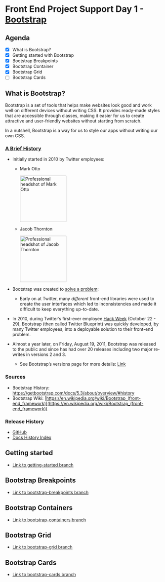 # Front End Project Support Day 1 - [Bootstrap](https://getbootstrap.com/)

## Agenda

- [x] What is Bootstrap?
- [x] Getting started with Bootstrap
- [x] Bootstrap Breakpoints
- [x] Bootstrap Container
- [x] Bootstrap Grid
- [ ] Bootstrap Cards

## What is Bootstrap?

Bootstrap is a set of tools that helps make websites look good and work well on different devices without writing CSS. It provides ready-made styles that are accessible through classes, making it easier for us to create attractive and user-friendly websites without starting from scratch.

In a nutshell, Bootstrap is a way for us to style our apps without writing our own CSS.

### [A Brief History](https://blog.twitter.com/developer/en_us/a/2011/bootstrap-twitter#:~:text=on%20Github.-,A%20brief%20history,-In%20the%20earlier)

- Initially started in 2010 by Twitter employees:
    - Mark Otto
        
        <img src="https://avatars.githubusercontent.com/u/98681?v=4" height="150" alt="Professional headshot of Mark Otto"></img>
        
    - Jacob Thornton
        
        <img src="https://avatars.githubusercontent.com/u/169705?v=4" height="150" alt="Professional headshot of Jacob Thornton"></img>
        
- Bootstrap was created to [solve a problem](https://blog.twitter.com/developer/en_us/a/2011/bootstrap-twitter#:~:text=In%20the%20earlier%20days%20of%20Twitter%2C%20engineers%20used%20almost%20any%20library%20they%20were%20familiar%20with%20to%20meet%20front%2Dend%20requirements.%20Inconsistencies%20among%20the%20individual%20applications%20made%20it%20difficult%20to%20scale%20and%20maintain%20them.):

    - Early on at Twitter, many *different* front-end libraries were used to create the user interfaces which led to inconsistencies and made it difficult to keep everything up-to-date.
- In 2010, during Twitter’s first-ever employee [Hack Week](https://blog.twitter.com/engineering/en_us/a/2010/hack-week) (October 22 - 29), Bootstrap (then called Twitter Blueprint) was quickly developed, by many Twitter employees, into a deployable solution to their front-end problem.
- Almost a year later, on Friday, August 19, 2011, Bootstrap was released to the public and since has had over 20 releases including two major re-writes in versions 2 and 3.
    - See Bootstrap’s versions page for more details: [Link](https://getbootstrap.com/docs/versions/)

### Sources

- Bootstrap History: https://getbootstrap.com/docs/5.3/about/overview/#history
- Bootstrap Wiki: [https://en.wikipedia.org/wiki/Bootstrap_(front-end_framework)](https://en.wikipedia.org/wiki/Bootstrap_(front-end_framework))

### Release History
- [GitHub](https://github.com/twbs/bootstrap/releases)
- [Docs History Index](https://getbootstrap.com/docs/versions/)

## Getting started
- [Link to getting-started branch](https://github.com/codetombomb/20230717-phase-1-project-support-part-1/tree/getting-started)

## Bootstrap Breakpoints
- [Link to bootstrap-breakpoints branch](https://github.com/codetombomb/20230717-phase-1-project-support-part-1/tree/bootstrap-breakpoints)

## Bootstrap Containers
- [Link to bootstrap-containers branch](https://github.com/codetombomb/20230717-phase-1-project-support-part-1/tree/bootstrap-containers)

## Bootstrap Grid
- [Link to bootstrap-grid branch](https://github.com/codetombomb/20230717-phase-1-project-support-part-1/tree/bootstrap-grid)

## Bootstrap Cards
- [Link to bootstrap-cards branch](https://github.com/codetombomb/20230717-phase-1-project-support-part-1/tree/bootstrap-cards)
